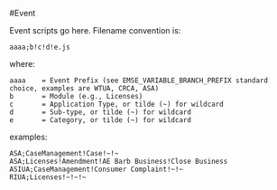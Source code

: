 #Event

Event scripts go here.   Filename convention is:

	aaaa;b!c!d!e.js

where:

	aaaa 	= Event Prefix (see EMSE_VARIABLE_BRANCH_PREFIX standard choice, examples are WTUA, CRCA, ASA)
	b		= Module (e.g., Licenses)
	c		= Application Type, or tilde (~) for wildcard
	d		= Sub-type, or tilde (~) for wildcard
	e		= Category, or tilde (~) for wildcard
	
examples:

	ASA;CaseManagement!Case!~!~
	ASA;Licenses!Amendment!AE Barb Business!Close Business
	ASIUA;CaseManagement!Consumer Complaint!~!~
	RIUA;Licenses!~!~!~
